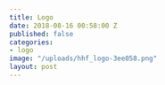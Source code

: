```yaml
---
title: Logo
date: 2018-08-16 00:58:00 Z
published: false
categories:
- logo
image: "/uploads/hhf_logo-3ee058.png"
layout: post
---
```


